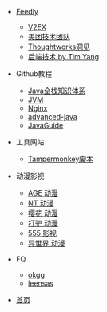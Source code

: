 * [Feedly](https://feedly.com/)
  * [V2EX](https://www.v2ex.com/)
  * [美团技术团队](https://tech.meituan.com/)
  * [Thoughtworks洞见](https://insights.thoughtworks.cn/)
  * [后端技术 by Tim Yang](https://timyang.net/)
  

* Github教程
  * [Java全栈知识体系](https://pdai.tech/md/java/thread/java-thread-x-overview.html)
  * [JVM](https://pdai.tech/md/java/thread/java-thread-x-overview.html)
  * [Nginx](https://github.com/dunwu/nginx-tutorial)
  * [advanced-java](https://github.com/doocs/advanced-java)
  * [JavaGuide](https://github.com/Snailclimb/JavaGuide)


* 工具网站
  * [Tampermonkey脚本](https://greasyfork.org/zh-CN)


* 动漫影视
  * [ AGE 动漫 ](http://www.age.tv)
  * [ NT 动漫 ](https://www.ntdm.tv)
  * [ 樱花 动漫 ](https://www.88dm.tv)
  * [ 打驴 动漫 ](https://www.dlidli.app)
  * [ 555 影视 ](https://555dy.shop/)
  * [ 异世界 动漫 ](https://www.lldm.net/)


* FQ
  * [okgg](https://okgg.top/)
  * [leensas](https://leensas.us/)


* [首页](/)